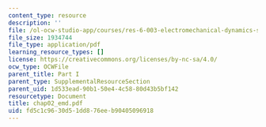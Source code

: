 ```yaml
---
content_type: resource
description: ''
file: /ol-ocw-studio-app/courses/res-6-003-electromechanical-dynamics-spring-2009/fd5c1c9630d51dd876eeb90405096918_chap02_emd.pdf
file_size: 1934744
file_type: application/pdf
learning_resource_types: []
license: https://creativecommons.org/licenses/by-nc-sa/4.0/
ocw_type: OCWFile
parent_title: Part I
parent_type: SupplementalResourceSection
parent_uid: 1d533ead-90b1-50e4-4c58-80d43b5bf142
resourcetype: Document
title: chap02_emd.pdf
uid: fd5c1c96-30d5-1dd8-76ee-b90405096918
---
```

